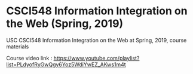 # CSCI548 Information Integration on the Web (Spring, 2019)

USC CSCI548 Information Integration on the Web at Spring, 2019, course materials

Course video link : https://www.youtube.com/playlist?list=PLdyofRyGwQgy6Yoz5WdiYwEZ_AKws1m4t
